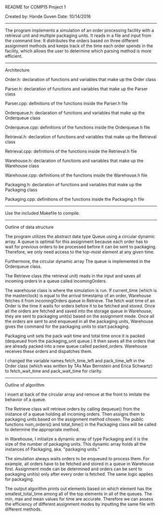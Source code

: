 README for COMP15 Project 1

Created by: Hande Guven
Date: 10/14/2016

* * * * *
The program implements a simulation of an order processing facility with a retrieval unit and multiple packaging units. It reads in a file and input from the command line. It distributes the orders based on three different assignment methods and keeps track of the time each order spends in the facility, which allows the user to determine which parsing method is more efficient. 

* * * * *

Architecture

Order.h: declaration of functions and variables that make up the Order class

Parser.h: declaration of functions and variables that make up the Parser class

Parser.cpp: definitions of the functions inside the Parser.h file

Orderqueue.h: declaration of functions and variables that make up the Orderqueue class

Orderqueue.cpp: definitions of the functions inside the Orderqueue.h file

Retrieval.h: declaration of functions and variables that make up the Retrieval class

Retrieval.cpp: definitions of the functions inside the Retrieval.h file

Warehouse.h: declaration of functions and variables that make up the Warehouse class

Warehouse.cpp: definitions of the functions inside the Warehouse.h file

Packaging.h: declaration of functions and variables that make up the Packaging class

Packaging.cpp: definitions of the functions inside the Packaging.h file

* * * * *

Use the included Makefile to compile.

* * * * *

Outline of data structure

The program utilizes the abstract data type Queue using a circular dynamic array. A queue is optimal for this assignment because each order has to wait for previous orders to be processed before it can be sent to packaging. Therefore, we only need access to the top-most element at any given time. 

Furthermore, the circular dynamic array 
The queue is implemented in the Orderqueue class. 

The Retrieve class (the retrieval unit) reads in the input and saves all incoming orders in a queue called incomingOrders. 

The warehouse class is where the simulation is run. If current_time (which is the masterclock) is equal to the arrival timestamp of an order, Warehouse fetches it from incomingOrders queue in Retrieve. The fetch wait time of an Order is the time it waits for orders before it to be fetched and stored. Once all the orders are fetched and saved into the storage queue in Warehouse, they are sent to packaging unit(s) based on the assignment mode. Once all the orders are sent to and enqueued in all the packaging units, Warehouse gives the command for the packaging units to start packaging.

Packaging unit sets the pack wait time and total time once it is packed (dequeued from the packaging_unit queue.) It then saves all the orders that are already packed into a new queue called packed_orders. Warehouse receives these orders and dispatches them.

I changed the variable names fetch_time_left and pack_time_left in the Order class (which was written by TAs Max Bernstein and Erica Schwartz) to fetch_wait_time and pack_wait_time for clarity. 

* * * * *

Outline of algorithm

I insert at back of the circular array and remove at the front to imitate the behavior of a queue.

The Retrieve class will retrieve orders by calling dequeue() from the instance of a queue holding all incoming orders. Then assigns them to packaging units based on the assignment method chosen. The public functions num_orders() and total_time() in the Packaging class will be called to determine the appropriate method. 

In Warehouse, I initialize a dynamic array of type Packaging and it is the size of the number of packaging units. This dynamic array holds all the instances of Packaging, aka. "packaging units."

The simulation always waits orders to be enqueued to process them. For example, all orders have to be fetched and stored in a queue in Warehouse first. Assignment mode can be determined and orders can be sent to packaging unit(s) only after every order is fetched. The same logic applies for packaging. 

The output algorithm prints out elements based on which element has the smallest_total_time among all of the top elements in all of the queues. The min, max and mean values for time are accurate. Therefore we can assess the efficiency of different assignment modes by inputting the same file with different methods.



